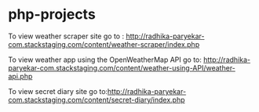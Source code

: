 # php-projects

To view weather scraper site go to : http://radhika-paryekar-com.stackstaging.com/content/weather-scraper/index.php

To view weather app using the OpenWeatherMap API go to: http://radhika-paryekar-com.stackstaging.com/content/weather-using-API/weather-api.php

To view secret diary site go to:http://radhika-paryekar-com.stackstaging.com/content/secret-diary/index.php
